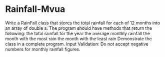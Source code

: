 # Rainfall-Mvua
Write a RainFall class that stores the total rainfall for each of 12
months into an array of double s. The program should have methods
that return the following:
the total rainfall for the year
the average monthly rainfall
the month with the most rain
the month with the least rain
Demonstrate the class in a complete program.
Input Validation: Do not accept negative numbers for monthly rainfall figures.
